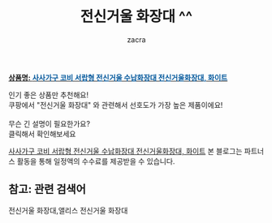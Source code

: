 ﻿---
layout: post
title:  "전신거울 화장대 ^^"
author: zacra
categories: [ 아이템 ]
tags: [전신거울 화장대,앨리스 전신거울 화장대]
image: https://static.coupangcdn.com/image/vendor_inventory/3fbe/d9a21aca92e101898e49e06248e5bce7e774b28fa48694d7f6c4e483d98c.jpg 
description: "쿠팡에서 전신거울 화장대 관련 키워드로 가장 고객 선호도가 높은 제품이랍니다."
rating: 4.5
---

<a href="https://link.coupang.com/re/AFFSDP?lptag=AF8407795&pageKey=2104268607&itemId=3574788258&vendorItemId=5282092412&traceid=V0-153-be1c3de754228359"><b>상품명: <font color='#01579B'>사사가구 코비 서랍형 전신거울 수납화장대 전신거울화장대, 화이트</font></b></a>

인기 좋은 상품만 추천해요!<br/>
쿠팡에서 "전신거울 화장대" 와 관련해서 선호도가 가장 높은 제품이에요!<br/><br/>
무슨 긴 설명이 필요한가요?  
클릭해서 확인해보세요


<a href="https://link.coupang.com/re/AFFSDP?lptag=AF8407795&pageKey=2104268607&itemId=3574788258&vendorItemId=5282092412&traceid=V0-153-be1c3de754228359">사사가구 코비 서랍형 전신거울 수납화장대 전신거울화장대, 화이트</a>
본 블로그는 파트너스 활동을 통해 일정액의 수수료를 제공받을 수 있습니다.

## 참고: 관련 검색어    
전신거울 화장대,앨리스 전신거울 화장대